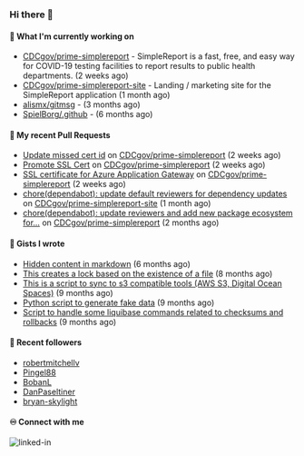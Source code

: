 ### Hi there 👋

#### 🚀 What I'm currently working on

- [CDCgov/prime-simplereport](https://github.com/CDCgov/prime-simplereport) - SimpleReport is a fast, free, and easy way for COVID-19 testing facilities to report results to public health departments. (2 weeks ago)
- [CDCgov/prime-simplereport-site](https://github.com/CDCgov/prime-simplereport-site) - Landing / marketing site for the SimpleReport application (1 month ago)
- [alismx/gitmsg](https://github.com/alismx/gitmsg) -  (3 months ago)
- [SpielBorg/.github](https://github.com/SpielBorg/.github) -  (6 months ago)

#### 🔨 My recent Pull Requests

- [Update missed cert id](https://github.com/CDCgov/prime-simplereport/pull/7092) on [CDCgov/prime-simplereport](https://github.com/CDCgov/prime-simplereport) (2 weeks ago)
- [Promote SSL Cert](https://github.com/CDCgov/prime-simplereport/pull/7091) on [CDCgov/prime-simplereport](https://github.com/CDCgov/prime-simplereport) (2 weeks ago)
- [SSL certificate for Azure Application Gateway](https://github.com/CDCgov/prime-simplereport/pull/7086) on [CDCgov/prime-simplereport](https://github.com/CDCgov/prime-simplereport) (2 weeks ago)
- [chore(dependabot): update default reviewers for dependency updates](https://github.com/CDCgov/prime-simplereport-site/pull/625) on [CDCgov/prime-simplereport-site](https://github.com/CDCgov/prime-simplereport-site) (1 month ago)
- [chore(dependabot): update reviewers and add new package ecosystem for…](https://github.com/CDCgov/prime-simplereport/pull/6895) on [CDCgov/prime-simplereport](https://github.com/CDCgov/prime-simplereport) (2 months ago)

#### 📓 Gists I wrote

- [Hidden content in markdown](https://gist.github.com/cffeb79c933f98279c46906f390fd3a0) (6 months ago)
- [This creates a lock based on the existence of a file](https://gist.github.com/6bb524c02a636a478f49d7387f57869b) (8 months ago)
- [This is a script to sync to s3 compatible tools (AWS S3, Digital Ocean Spaces)](https://gist.github.com/7a42ab3b5203a9eca579f0a80a9dc63b) (9 months ago)
- [Python script to generate fake data](https://gist.github.com/ea13a03b628e2d682334c0adf38400c5) (9 months ago)
- [Script to handle some liquibase commands related to checksums and rollbacks](https://gist.github.com/ac68b4781c7c500bf5c2aa9bd4aaff7c) (9 months ago)

#### 👯 Recent followers

- [robertmitchellv](https://github.com/robertmitchellv)
- [Pingel88](https://github.com/Pingel88)
- [BobanL](https://github.com/BobanL)
- [DanPaseltiner](https://github.com/DanPaseltiner)
- [bryan-skylight](https://github.com/bryan-skylight)

#### ♾️ Connect with me
[<img align="left" alt="linked-in" src="https://img.shields.io/badge/linkedin-%230077B5.svg?&style=for-the-badge&logo=linkedin&logoColor=white" />](https://www.linkedin.com/in/alismx)
